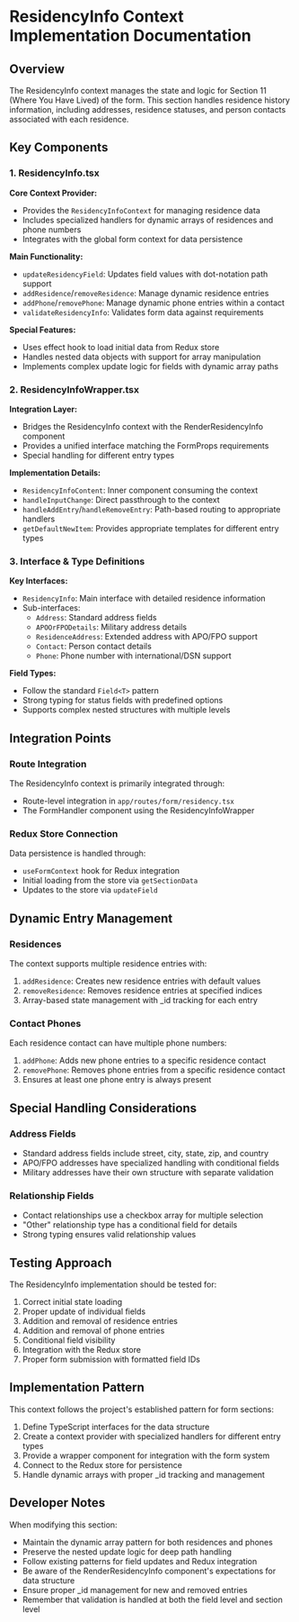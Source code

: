 # ResidencyInfo Context Implementation Documentation

## Overview

The ResidencyInfo context manages the state and logic for Section 11 (Where You Have Lived) of the form. This section handles residence history information, including addresses, residence statuses, and person contacts associated with each residence.

## Key Components

### 1. ResidencyInfo.tsx

**Core Context Provider:**
- Provides the `ResidencyInfoContext` for managing residence data
- Includes specialized handlers for dynamic arrays of residences and phone numbers
- Integrates with the global form context for data persistence

**Main Functionality:**
- `updateResidencyField`: Updates field values with dot-notation path support
- `addResidence`/`removeResidence`: Manage dynamic residence entries
- `addPhone`/`removePhone`: Manage dynamic phone entries within a contact
- `validateResidencyInfo`: Validates form data against requirements

**Special Features:**
- Uses effect hook to load initial data from Redux store
- Handles nested data objects with support for array manipulation
- Implements complex update logic for fields with dynamic array paths

### 2. ResidencyInfoWrapper.tsx

**Integration Layer:**
- Bridges the ResidencyInfo context with the RenderResidencyInfo component
- Provides a unified interface matching the FormProps requirements
- Special handling for different entry types

**Implementation Details:**
- `ResidencyInfoContent`: Inner component consuming the context
- `handleInputChange`: Direct passthrough to the context
- `handleAddEntry`/`handleRemoveEntry`: Path-based routing to appropriate handlers
- `getDefaultNewItem`: Provides appropriate templates for different entry types

### 3. Interface & Type Definitions

**Key Interfaces:**
- `ResidencyInfo`: Main interface with detailed residence information
- Sub-interfaces:
  - `Address`: Standard address fields
  - `APOOrFPODetails`: Military address details
  - `ResidenceAddress`: Extended address with APO/FPO support
  - `Contact`: Person contact details
  - `Phone`: Phone number with international/DSN support

**Field Types:**
- Follow the standard `Field<T>` pattern
- Strong typing for status fields with predefined options
- Supports complex nested structures with multiple levels

## Integration Points

### Route Integration

The ResidencyInfo context is primarily integrated through:
- Route-level integration in `app/routes/form/residency.tsx`
- The FormHandler component using the ResidencyInfoWrapper

### Redux Store Connection

Data persistence is handled through:
- `useFormContext` hook for Redux integration
- Initial loading from the store via `getSectionData`
- Updates to the store via `updateField`

## Dynamic Entry Management

### Residences

The context supports multiple residence entries with:
1. `addResidence`: Creates new residence entries with default values
2. `removeResidence`: Removes residence entries at specified indices
3. Array-based state management with _id tracking for each entry

### Contact Phones

Each residence contact can have multiple phone numbers:
1. `addPhone`: Adds new phone entries to a specific residence contact
2. `removePhone`: Removes phone entries from a specific residence contact
3. Ensures at least one phone entry is always present

## Special Handling Considerations

### Address Fields

- Standard address fields include street, city, state, zip, and country
- APO/FPO addresses have specialized handling with conditional fields
- Military addresses have their own structure with separate validation

### Relationship Fields

- Contact relationships use a checkbox array for multiple selection
- "Other" relationship type has a conditional field for details
- Strong typing ensures valid relationship values

## Testing Approach

The ResidencyInfo implementation should be tested for:
1. Correct initial state loading
2. Proper update of individual fields
3. Addition and removal of residence entries
4. Addition and removal of phone entries
5. Conditional field visibility
6. Integration with the Redux store
7. Proper form submission with formatted field IDs

## Implementation Pattern

This context follows the project's established pattern for form sections:
1. Define TypeScript interfaces for the data structure
2. Create a context provider with specialized handlers for different entry types
3. Provide a wrapper component for integration with the form system
4. Connect to the Redux store for persistence
5. Handle dynamic arrays with proper _id tracking and management

## Developer Notes

When modifying this section:
- Maintain the dynamic array pattern for both residences and phones
- Preserve the nested update logic for deep path handling
- Follow existing patterns for field updates and Redux integration
- Be aware of the RenderResidencyInfo component's expectations for data structure
- Ensure proper _id management for new and removed entries
- Remember that validation is handled at both the field level and section level 